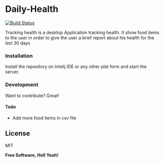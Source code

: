 # Daily-Health


[![Build Status](https://travis-ci.org/joemccann/dillinger.svg?branch=master)](https://travis-ci.org/joemccann/dillinger)

Tracking health is a desktop Application tracking health. 
It show food items to the user in order to give the user a brief report about his health for the last 30 days

### Installation

Install the repository on Intelij IDE or any other plat form and start the server.

### Development

Want to contribute? Great!

#### Todo

 - Add more food items in csv file


License
----

MIT


**Free Software, Hell Yeah!**
